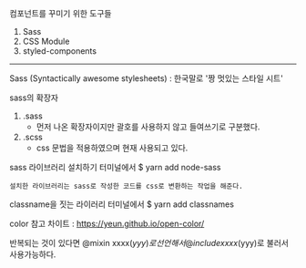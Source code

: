 컴포넌트를 꾸미기 위한 도구들1. Sass2. CSS Module3. styled-components--------------------------------------------------------------------------Sass (Syntactically awesome stylesheets) : 한국말로 '짱 멋있는 스타일 시트'sass의 확장자1) .sass	- 먼저 나온 확장자이지만 괄호를 사용하지 않고 들여쓰기로 구분했다.2) .scss	- css 문법을 적용하였으며 현재 사용되고 있다.	sass 라이브러리 설치하기	터미널에서 $ yarn add node-sass		설치한 라이브러리는 sass로 작성한 코드를 css로 변환하는 작업을 해준다.	classname을 짓는 라이러리	터미널에서 $ yarn add classnames	color 참고 차이트 : https://yeun.github.io/open-color/반복되는 것이 있다면	@mixin xxxx($yyy) {} 로 선언해서	@include xxxx($yyy)로 불러서 사용가능하다.